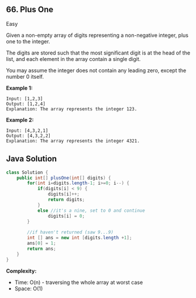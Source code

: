 ## 66. Plus One
Easy

Given a non-empty array of digits representing a non-negative integer, plus one to the integer.

The digits are stored such that the most significant digit is at the head of the list, and each element in the array contain a single digit.

You may assume the integer does not contain any leading zero, except the number 0 itself.

**Example 1:**
```
Input: [1,2,3]
Output: [1,2,4]
Explanation: The array represents the integer 123.
```

**Example 2:**
```
Input: [4,3,2,1]
Output: [4,3,2,2]
Explanation: The array represents the integer 4321.
```

## Java Solution
```java
class Solution {
    public int[] plusOne(int[] digits) {
        for(int i=digits.length-1; i>=0; i--) {
            if(digits[i] < 9) {
                digits[i]++;
                return digits;
            }
            else //it's a nine, set to 0 and continue
                digits[i] = 0;
        }
        
        //if haven't returned (saw 9...9)
        int [] ans = new int [digits.length +1];
        ans[0] = 1;
        return ans;
    }
}
```

**Complexity:**
* Time: O(n) - traversing the whole array at worst case
* Space: O(1)